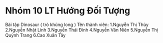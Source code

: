 # Nhóm 10 LT Hướng Đối Tượng
Bài tập Dinosaur ( trò khủng long )
Tên thành viên: 
1.Nguyễn Thị Thùy
2.Nguyễn Nhật Linh
3.Nguyễn Thái Đình
4.Nguyễn Văn Niên
5.Nguyễn Thị Quỳnh Trang
6.Cao Xuân Tây
